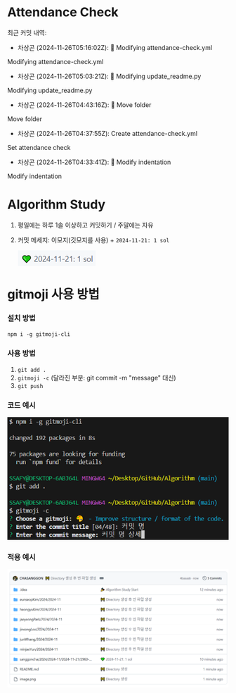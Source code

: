 <!-- Attendance Section -->
# Attendance Check

최근 커밋 내역:

- 차상곤 (2024-11-26T05:16:02Z): 🚧 Modifying attendance-check.yml

Modifying attendance-check.yml
- 차상곤 (2024-11-26T05:03:21Z): 🚧 Modifying update_readme.py

Modifying update_readme.py
- 차상곤 (2024-11-26T04:43:16Z): 🚧 Move folder

Move folder
- 차상곤 (2024-11-26T04:37:55Z): Create attendance-check.yml

Set attendance check
- 차상곤 (2024-11-26T04:33:41Z): 🚧 Modify indentation

Modify indentation


<!-- Rules Section -->
# Algorithm Study
1. 평일에는 하루 1솔 이상하고 커밋하기 / 주말에는 자유
2. 커밋 메세지: 이모지(깃모지를 사용) +  `2024-11-21: 1 sol`

    ![alt text](images/image-2.png)


# gitmoji 사용 방법
### 설치 방법
`npm i -g gitmoji-cli`

### 사용 방법
1. `git add .`
2. `gitmoji -c` (달라진 부분: git commit -m "message" 대신)
3. `git push`

### 코드 예시
![alt text](images/image.png)

### 적용 예시
![alt text](images/image-1.png)